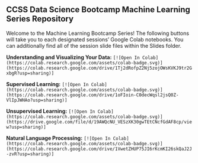 ## CCSS Data Science Bootcamp Machine Learning Series Repository

Welcome to the Machine Learning Bootcamp Series! The following buttons will take you to each designated sessions’ Google Colab notebooks. You can additionally find all of the session slide files within the Slides folder. 

**Understanding and Visualizing Your Data:** `[![Open In Colab](https://colab.research.google.com/assets/colab-badge.svg)](https://colab.research.google.com/drive/1Tj2dRofpZ2Nj5zojOWsKVKJ9tr2GxbgR?usp=sharing)]`

**Supervised Learning:** `[![Open In Colab](https://colab.research.google.com/assets/colab-badge.svg)](https://colab.research.google.com/drive/1oFIoin-C0decWqsl2jsQ0Z-VlIpJWHAo?usp=sharing)]`

**Unsupervised Learning:** `[![Open In Colab](https://colab.research.google.com/assets/colab-badge.svg)](https://drive.google.com/file/d/19AWQcNU_VESzXK30gwTEtCNcfGdAF8cp/view?usp=sharing)]`

**Natural Language Processing:** `[![Open In Colab](https://colab.research.google.com/assets/colab-badge.svg)](https://colab.research.google.com/drive/1VwetZHUP75JI6rKcmKI26skQaJ2J-zvR?usp=sharing)]`